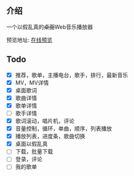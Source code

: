 ## 介绍

一个以假乱真的~~桌面~~Web音乐播放器

预览地址: [在线预览](http://www.gausszhou.top/music/)  
 
## Todo  

- [x] 推荐，歌单，主播电台，歌手，排行，最新音乐
- [x] MV，MV详情
- [x] 桌面歌词
- [x] 歌曲详情
- [x] 歌单详情
- [ ] 歌手详情
- [x] 歌词滚动，唱片机，评论
- [x] 音量控制，循环，单曲，顺序，列表播放
- [x] 播放列表，进度条，歌曲切换
- [x] 桌面以假乱真
- [ ] 下载，批量下载
- [ ] 登录，评论
- [ ] 我的歌单
